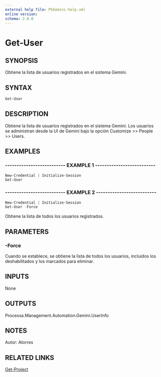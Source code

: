 ```yaml
---
external help file: PSGemini-help.xml
online version: 
schema: 2.0.0
---
```


# Get-User

## SYNOPSIS
Obtiene la lista de usuarios registrados en el sistema Gemini.

## SYNTAX

```powershell
Get-User
```

## DESCRIPTION
Obtiene la lista de usuarios registrados en el sistema Gemini.
Los usuarios se administran desde la UI de Gemini bajo la opción Customize \>\> People \>\> Users.

## EXAMPLES

### -------------------------- EXAMPLE 1 --------------------------
```powershell
New-Credential | Initialize-Session
Get-User
```

### -------------------------- EXAMPLE 2 --------------------------
```powershell
New-Credential | Initialize-Session
Get-User -Force
```

Obtiene la lista de todos los usuarios registrados.

## PARAMETERS
### -Force
Cuando se establece, se obtiene la lista de todos los usuarios, incluidos los deshabilitados y los marcados para eliminar.


## INPUTS
None

## OUTPUTS

Processa.Management.Automation.Gemini.UserInfo

## NOTES
Autor: Atorres

## RELATED LINKS

[Get-Project](Get-Project.md)

